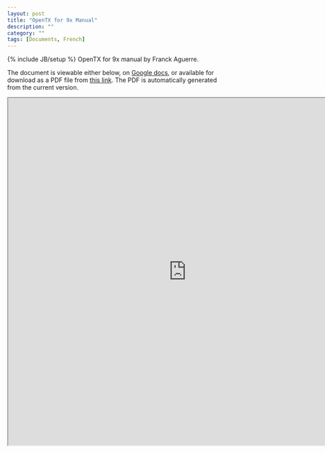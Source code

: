 ```yaml
---
layout: post
title: "OpenTX for 9x Manual"
description: ""
category: ""
tags: [Documents, French]
---
```

{% include JB/setup %}
OpenTX for 9x manual by Franck Aguerre.

The document is viewable either below, on [Google docs](https://docs.google.com/document/d/1EEOyRytOoSxIifFb2CMIQml5a6LPC7WmlZWaKT2nkbw), or available for download as a PDF file from [this link](https://docs.google.com/document/d/1EEOyRytOoSxIifFb2CMIQml5a6LPC7WmlZWaKT2nkbw/export?format=pdf). The PDF is automatically generated from the current version.

<iframe width="820" height="800" src="https://docs.google.com/document/d/1EEOyRytOoSxIifFb2CMIQml5a6LPC7WmlZWaKT2nkbw/pub"></iframe>
